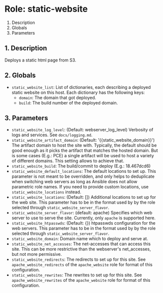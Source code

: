 # Role: static-website



1. Description
2. Globals
3. Parameters



## 1. Description

Deploys a static html page from S3.



## 2. Globals

* `static_website_list`: List of dictionaries, each describing a deployed
  static website on this host. Each dictionary has the following keys:
  * `domain`: The domain that got deployed.
  * `build`: The build number of the deployed domain.



## 3. Parameters

* `static_website_log_level`: (Default: webserver_log_level)
  Verbosity of logs and services. See `docs/logging.md`.
* `static_website_artifact_domain`: (Default: '{{static_website_domain}}')
  The artifact domain to host the site with. Typically, the default
  should be good enough as it picks the artifact that matches the
  hosted domain. But is some cases (E.g.: PCE) a single artifact will
  be used to host a variety of different domains. This setting allows
  to achieve that.
* `static_website_build`: The build/commit to deploy (E.g.: 18.467dcd6)
* `static_website_default_locations`: The default locations to set
  up. This parameter is not meant to be overridden, and only helps to
  deduplicate when switching web servers as long as Ansible does not
  allow parametric role names. If you need to provide custom
  locations, use `static_website_locations` instead.
* `static_website_locations`: (Default: []) Additional locations to set
  up for the web site. This parameter has to be in the format used by
  by the role selected through `static_website_server_flavor`.
* `static_website_server_flavor`: (default: apache) Specifies which
  web server to use to serve the site. Currently, only `apache` is
  supported here.
* `static_website_htpasswds`: (Default: {}) htpasswds configuration for the web
  servers. This parameter has to be in the format used by by the role selected
  through `static_website_server_flavor`.
* `static_website_domain`: Domain name which to deploy and serve at.
* `static_website_net_accesses`: The net-accesses that can access this
  site. This can be more restrictive than the webserver's net_accesses,
  but not more permissive.
* `static_website_redirects`: The redirects to set up for this
  site. See `apache_website_redirects` of the `apache_website` role
  for format of this configuration.
* `static_website_rewrites`: The rewrites to set up for this
  site. See `apache_website_rewrites` of the `apache_website` role
  for format of this configuration.
